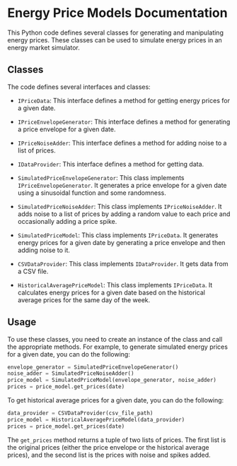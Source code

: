 # Energy Price Models Documentation

This Python code defines several classes for generating and manipulating energy prices. These classes can be used to simulate energy prices in an energy market simulator.

## Classes

The code defines several interfaces and classes:

- `IPriceData`: This interface defines a method for getting energy prices for a given date.

- `IPriceEnvelopeGenerator`: This interface defines a method for generating a price envelope for a given date.

- `IPriceNoiseAdder`: This interface defines a method for adding noise to a list of prices.

- `IDataProvider`: This interface defines a method for getting data.

- `SimulatedPriceEnvelopeGenerator`: This class implements `IPriceEnvelopeGenerator`. It generates a price envelope for a given date using a sinusoidal function and some randomness.

- `SimulatedPriceNoiseAdder`: This class implements `IPriceNoiseAdder`. It adds noise to a list of prices by adding a random value to each price and occasionally adding a price spike.

- `SimulatedPriceModel`: This class implements `IPriceData`. It generates energy prices for a given date by generating a price envelope and then adding noise to it.

- `CSVDataProvider`: This class implements `IDataProvider`. It gets data from a CSV file.

- `HistoricalAveragePriceModel`: This class implements `IPriceData`. It calculates energy prices for a given date based on the historical average prices for the same day of the week.

## Usage

To use these classes, you need to create an instance of the class and call the appropriate methods. For example, to generate simulated energy prices for a given date, you can do the following:

```python
envelope_generator = SimulatedPriceEnvelopeGenerator()
noise_adder = SimulatedPriceNoiseAdder()
price_model = SimulatedPriceModel(envelope_generator, noise_adder)
prices = price_model.get_prices(date)
```

To get historical average prices for a given date, you can do the following:

```python
data_provider = CSVDataProvider(csv_file_path)
price_model = HistoricalAveragePriceModel(data_provider)
prices = price_model.get_prices(date)
```

The `get_prices` method returns a tuple of two lists of prices. The first list is the original prices (either the price envelope or the historical average prices), and the second list is the prices with noise and spikes added.